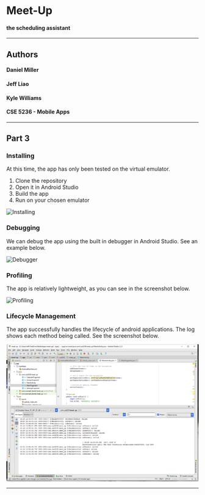 # Meet-Up
#### the scheduling assistant

------
## Authors
#### Daniel Miller
#### Jeff Liao
#### Kyle Williams
#### CSE 5236 - Mobile Apps

------
## Part 3

### Installing
At this time, the app has only been tested on the virtual emulator.

1. Clone the repository
2. Open it in Android Studio
3. Build the app
4. Run on your chosen emulator

![Installing](/doc/path)

### Debugging
We can debug the app using the built in debugger in Android Studio. See an example below.

![Debugger](path)

### Profiling
The app is relatively lightweight, as you can see in the screenshot below.

![Profiling](/doc/path)

### Lifecycle Management
The app successfully handles the lifecycle of android applications. The log shows each method being called. See the screenshot below.

![Lifecycle Log](/screenshots/logs.png)


------
